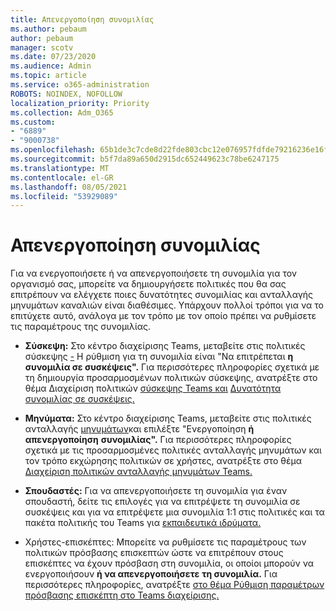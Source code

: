 ```yaml
---
title: Απενεργοποίηση συνομιλίας
ms.author: pebaum
author: pebaum
manager: scotv
ms.date: 07/23/2020
ms.audience: Admin
ms.topic: article
ms.service: o365-administration
ROBOTS: NOINDEX, NOFOLLOW
localization_priority: Priority
ms.collection: Adm_O365
ms.custom:
- "6889"
- "9000738"
ms.openlocfilehash: 65b1de3c7cde8d22fde803cbc12e076957fdfde79216236e16f22ad0ba2222ef
ms.sourcegitcommit: b5f7da89a650d2915dc652449623c78be6247175
ms.translationtype: MT
ms.contentlocale: el-GR
ms.lasthandoff: 08/05/2021
ms.locfileid: "53929089"
---
```

# <a name="disable-chat"></a>Απενεργοποίηση συνομιλίας

Για να ενεργοποιήσετε ή να απενεργοποιήσετε τη συνομιλία για τον οργανισμό σας, μπορείτε να δημιουργήσετε πολιτικές που θα σας επιτρέπουν να ελέγχετε ποιες δυνατότητες συνομιλίας και ανταλλαγής μηνυμάτων καναλιών είναι διαθέσιμες. Υπάρχουν πολλοί τρόποι για να το επιτύχετε αυτό, ανάλογα με τον τρόπο με τον οποίο πρέπει να ρυθμίσετε τις παραμέτρους της συνομιλίας.

- **Σύσκεψη:** Στο κέντρο διαχείρισης Teams, μεταβείτε στις πολιτικές σύσκεψης [-](https://admin.teams.microsoft.com/) Η ρύθμιση για τη συνομιλία είναι "Να επιτρέπεται **η συνομιλία σε συσκέψεις".** Για περισσότερες πληροφορίες σχετικά με τη δημιουργία προσαρμοσμένων πολιτικών σύσκεψης, ανατρέξτε στο θέμα Διαχείριση πολιτικών [σύσκεψης Teams και](/microsoftteams/meeting-policies-in-teams) [Δυνατότητα συνομιλίας σε συσκέψεις.](/microsoftteams/meeting-policies-in-teams#allow-chat-in-meetings)

- **Μηνύματα:** Στο κέντρο διαχείρισης Teams, μεταβείτε στις πολιτικές ανταλλαγής [μηνυμάτων](https://admin.teams.microsoft.com/)και επιλέξτε "Ενεργοποίηση **ή απενεργοποίηση** **συνομιλίας".** Για περισσότερες πληροφορίες σχετικά με τις προσαρμοσμένες πολιτικές ανταλλαγής μηνυμάτων και τον τρόπο εκχώρησης πολιτικών σε χρήστες, ανατρέξτε στο θέμα [Διαχείριση πολιτικών ανταλλαγής μηνυμάτων Teams.](/microsoftteams/messaging-policies-in-teams)

- **Σπουδαστές:** Για να απενεργοποιήσετε τη συνομιλία για έναν σπουδαστή, δείτε τις επιλογές για να επιτρέψετε τη συνομιλία σε συσκέψεις και για να επιτρέψετε μια συνομιλία 1:1 στις πολιτικές και τα πακέτα πολιτικής του Teams για [εκπαιδευτικά ιδρύματα.](/microsoftteams/policy-packages-edu)

- Χρήστες-επισκέπτες: Μπορείτε να ρυθμίσετε τις παραμέτρους των πολιτικών πρόσβασης επισκεπτών ώστε να επιτρέπουν στους επισκέπτες να έχουν πρόσβαση στη συνομιλία, οι οποίοι μπορούν να ενεργοποιήσουν **ή να απενεργοποιήσετε** **τη συνομιλία.** Για περισσότερες πληροφορίες, ανατρέξτε [στο θέμα Ρύθμιση παραμέτρων πρόσβασης επισκέπτη στο Teams διαχείρισης.](/microsoftteams/set-up-guests#configure-guest-access-in-the-teams-admin-center)




